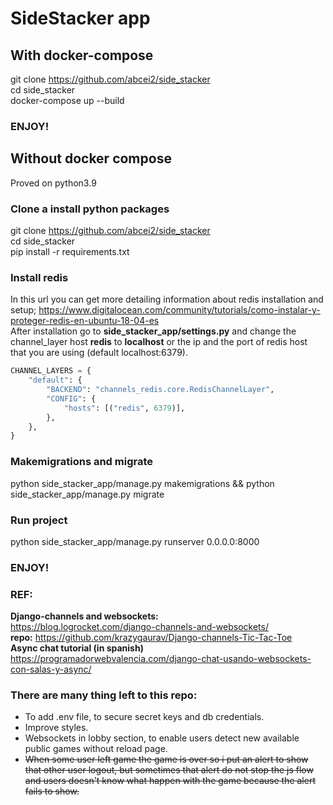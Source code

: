 # SideStacker app

## With docker-compose
git clone https://github.com/abcei2/side_stacker  
cd side_stacker  
docker-compose up --build  
### ENJOY!

## Without docker compose  
Proved on python3.9  

### Clone a install python packages
git clone https://github.com/abcei2/side_stacker  
cd side_stacker  
pip install -r requirements.txt

### Install redis  
In this url you can get more detailing information about redis installation and setup; https://www.digitalocean.com/community/tutorials/como-instalar-y-proteger-redis-en-ubuntu-18-04-es    
After installation go to **side_stacker_app/settings.py** and change the channel_layer host **redis** to **localhost** or the ip and the port of redis host that you are using (default localhost:6379).

```python
CHANNEL_LAYERS = {
    "default": {
        "BACKEND": "channels_redis.core.RedisChannelLayer",
        "CONFIG": {
            "hosts": [("redis", 6379)],
        },
    },
}
```

### Makemigrations and migrate

python side_stacker_app/manage.py makemigrations && python side_stacker_app/manage.py migrate

### Run project

python side_stacker_app/manage.py runserver 0.0.0.0:8000

### ENJOY!



### REF:  
**Django-channels and websockets:**  
https://blog.logrocket.com/django-channels-and-websockets/  
**repo:** https://github.com/krazygaurav/Django-channels-Tic-Tac-Toe  
**Async chat tutorial (in spanish)**  
https://programadorwebvalencia.com/django-chat-usando-websockets-con-salas-y-async/  

### There are many thing left to this repo:
- To add .env file, to secure secret keys and db credentials.
- Improve styles.
- Websockets in lobby section, to enable users detect new available public games without reload page.
- <del>When some user left game the game is over so i put an alert to show that other user logout, but sometimes that alert do not stop the js flow and users doesn't know what happen with the game because the alert fails to show.</del>
